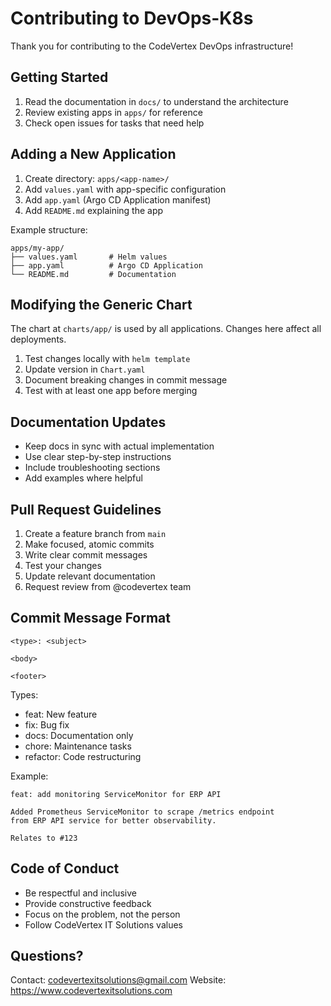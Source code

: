 Contributing to DevOps-K8s
==========================

Thank you for contributing to the CodeVertex DevOps infrastructure!

Getting Started
---------------

1. Read the documentation in `docs/` to understand the architecture
2. Review existing apps in `apps/` for reference
3. Check open issues for tasks that need help

Adding a New Application
-----------------------

1. Create directory: `apps/<app-name>/`
2. Add `values.yaml` with app-specific configuration
3. Add `app.yaml` (Argo CD Application manifest)
4. Add `README.md` explaining the app

Example structure:
```
apps/my-app/
├── values.yaml       # Helm values
├── app.yaml          # Argo CD Application
└── README.md         # Documentation
```

Modifying the Generic Chart
---------------------------

The chart at `charts/app/` is used by all applications. Changes here affect all deployments.

1. Test changes locally with `helm template`
2. Update version in `Chart.yaml`
3. Document breaking changes in commit message
4. Test with at least one app before merging

Documentation Updates
--------------------

- Keep docs in sync with actual implementation
- Use clear step-by-step instructions
- Include troubleshooting sections
- Add examples where helpful

Pull Request Guidelines
-----------------------

1. Create a feature branch from `main`
2. Make focused, atomic commits
3. Write clear commit messages
4. Test your changes
5. Update relevant documentation
6. Request review from @codevertex team

Commit Message Format
--------------------

```
<type>: <subject>

<body>

<footer>
```

Types:
- feat: New feature
- fix: Bug fix
- docs: Documentation only
- chore: Maintenance tasks
- refactor: Code restructuring

Example:
```
feat: add monitoring ServiceMonitor for ERP API

Added Prometheus ServiceMonitor to scrape /metrics endpoint
from ERP API service for better observability.

Relates to #123
```

Code of Conduct
---------------

- Be respectful and inclusive
- Provide constructive feedback
- Focus on the problem, not the person
- Follow CodeVertex IT Solutions values

Questions?
----------

Contact: codevertexitsolutions@gmail.com
Website: https://www.codevertexitsolutions.com

